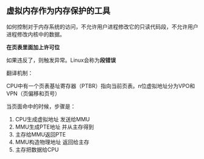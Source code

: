 ## 虚拟内存作为内存保护的工具

如何控制对于内存系统的访问，不允许用户进程修改它的只读代码段，不允许用户进程修改内核中的数据。

**在页表里面加上许可位**

如果违反了，则触发异常。Linux会称为**段错误**



翻译机制：

CPU中有一个页表基址寄存器（PTBR）指向当前页表。n位虚拟地址分为VPO和VPN（页偏移和页号）

当页面命中的时候，步骤是：

1. CPU生成虚拟地址 发送给MMU
2. MMU生成PTE地址 并从主存得到
3. 主存给MMU返回PTE
4. MMU构造物理地址 返回给主存
5. 主存把数据给CPU



